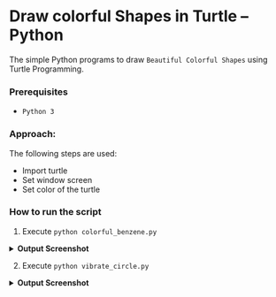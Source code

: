 # Draw colorful Shapes in Turtle – Python
The simple Python programs to draw `Beautiful Colorful Shapes` using Turtle Programming.

### Prerequisites
- `Python 3`

### Approach:
The following steps are used:
- Import turtle
- Set window screen
- Set color of the turtle

### How to run the script
1. Execute `python colorful_benzene.py`
<details><summary><b>Output Screenshot</b></summary>
  <p align="center">
    <a href="Outputs/colorful_benzene.png"><img src="https://user-images.githubusercontent.com/85709371/153639609-1123ae27-4f30-46c7-975f-b07ca8fc514c.png" alt="colorful benzene"></a>
  </p>
</details>

2. Execute `python vibrate_circle.py`
<details><summary><b>Output Screenshot</b></summary>
  <p align="center">
    <a href="Outputs/vibrate_circle.png"><img src="https://user-images.githubusercontent.com/85709371/153702227-b3ba3ad6-a28a-4493-87f1-8b5f966496cd.png" alt="vibrate circle"></a>
  </p>
</details>
